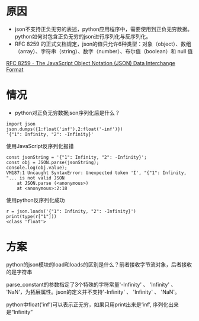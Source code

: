 # 原因
- json不支持正负无穷的表述，python应用程序中，需要使用到正负无穷数据。python如何对包含正负无穷的json进行序列化与反序列化。
- RFC 8259 的正式文档规定，json的值只允许6种类型：对象（object）、数组（array）、字符串（string）、数字（number）、布尔值（boolean）和 null 值

[RFC 8259 - The JavaScript Object Notation (JSON) Data Interchange Format](https://datatracker.ietf.org/doc/html/rfc8259)

# 情况
- python对正负无穷数据json序列化后是什么？

```
import json
json.dumps({1:float('inf'),2:float('-inf')})
'{"1": Infinity, "2": -Infinity}'
```

使用JavaScript反序列化报错
```
const jsonString = '{"1": Infinity, "2": -Infinity}';
const obj = JSON.parse(jsonString);
console.log(obj.value);
VM187:1 Uncaught SyntaxError: Unexpected token 'I', "{"1": Infinity, "... is not valid JSON
    at JSON.parse (<anonymous>)
    at <anonymous>:2:18
```

使用python反序列化成功
```
r = json.loads('{"1": Infinity, "2": -Infinity}')
print(type(r["1"]))
<class 'float'>

```

# 方案
python的json模块的load和loads的区别是什么？前者接收字节流对象，后者接收的是字符串

parse_constant的参数指定了3个特殊的字符常量'-Infinity' 、 'Infinity' 、 'NaN'，为拓展属性。json的定义并不支持'-Infinity' 、 'Infinity' 、 'NaN'。

python中float('inf')可以表示正无穷，如果只用print出来是‘inf’, 序列化出来是“Infinity”